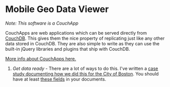 # Mobile Geo Data Viewer

*Note: This software is a CouchApp*

CouchApps are web applications which can be served directly from [CouchDB](http://couchdb.apache.org). This gives them the nice property of replicating just like any other data stored in CouchDB. They are also simple to write as they can use the built-in jQuery libraries and plugins that ship with CouchDB.

[More info about CouchApps here.](http://couchapp.org)

1. *Get data ready* - There are a lot of ways to do this.  I've written a [case study documenting how we did this for the City of Boston](http://mertonium.com/2011/09/a-data-liberation-walkthrough/).  You should have at least [these fields](https://github.com/mertonium/public_art_finder/blob/master/public_art_finder_template.json) in your documents.